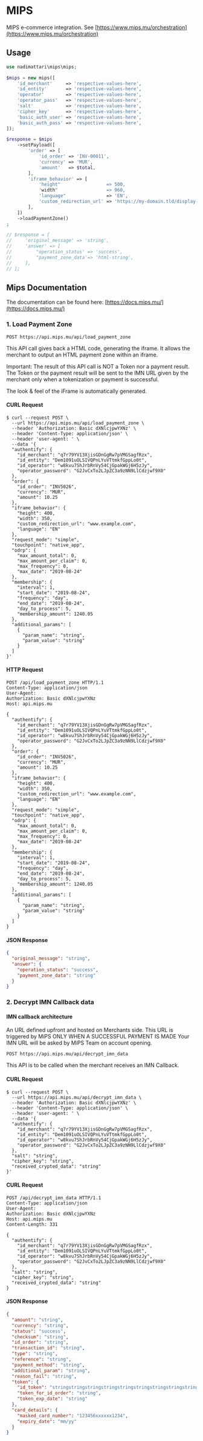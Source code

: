 # MIPS
MIPS e-commerce integration. See [https://www.mips.mu/orchestration](https://www.mips.mu/orchestration)

## Usage

```php
use nadimattari\mips\mips;

$mips = new mips([
    'id_merchant'     => 'respective-values-here',
    'id_entity'       => 'respective-values-here',
    'operator'        => 'respective-values-here',
    'operator_pass'   => 'respective-values-here',
    'salt'            => 'respective-values-here',
    'cipher_key'      => 'respective-values-here',
    'basic_auth_user' => 'respective-values-here',
    'basic_auth_pass' => 'respective-values-here',
]);

$response = $mips
    ->setPayload([
        'order' => [
            'id_order' => 'INV-00011',
            'currency' => 'MUR',
            'amount'   => $total,
        ],
        'iframe_behavior' => [
            'height"                 => 500,
            'width"                  => 960,
            'language"               => 'EN',
            'custom_redirection_url' => 'https://my-domain.tld/display-payment-done',
        ],
    ])
    ->loadPaymentZone()
;

// $response = [
//     'original_message' => 'string',
//     'answer' => [
//         "operation_status' => 'success',
//         "payment_zone_data'=> 'html-string',
//     ],
// ];
```

## Mips Documentation
The documentation can be found here: [https://docs.mips.mu/](https://docs.mips.mu/)

### 1. Load Payment Zone

```http request
POST https://api.mips.mu/api/load_payment_zone
```

This API call gives back a HTML code, generating the iframe. It allows the 
merchant to output an HTML payment zone within an iframe.

Important: The result of this API call is NOT a Token nor a payment result. The 
Token or the payment result will be sent to the IMN URL given by the merchant 
only when a tokenization or payment is successful.

The look & feel of the iFrame is automatically generated.

#### CURL Request

```shell
$ curl --request POST \
  --url https://api.mips.mu/api/load_payment_zone \
  --header 'Authorization: Basic dXNlcjpwYXNz' \
  --header 'Content-Type: application/json' \
  --header 'user-agent: ' \
  --data '{
  "authentify": {
    "id_merchant": "q7r79YV13XjisGDnGgRw7pVMGSagfRzx",
    "id_entity": "Dem1091uOLSIVQPnLYuVTtmkfGppLo0t",
    "id_operator": "w8kvu7ShJrbRnVy54CjGpakWGj6H5zJy",
    "operator_password": "G2JvCxTo2LJpZC3a9zNN9LlCdzjwf9X0"
  },
  "order": {
    "id_order": "INV5026",
    "currency": "MUR",
    "amount": 10.25
  },
  "iframe_behavior": {
    "height": 400,
    "width": 350,
    "custom_redirection_url": "www.example.com",
    "language": "EN"
  },
  "request_mode": "simple",
  "touchpoint": "native_app",
  "odrp": {
    "max_amount_total": 0,
    "max_amount_per_claim": 0,
    "max_frequency": 0,
    "max_date": "2019-08-24"
  },
  "membership": {
    "interval": 1,
    "start_date": "2019-08-24",
    "frequency": "day",
    "end_date": "2019-08-24",
    "day_to_process": 5,
    "membership_amount": 1240.05
  },
  "additional_params": [
    {
      "param_name": "string",
      "param_value": "string"
    }
  ]
}'
```
#### HTTP Request

```http request
POST /api/load_payment_zone HTTP/1.1
Content-Type: application/json
User-Agent: 
Authorization: Basic dXNlcjpwYXNz
Host: api.mips.mu

{
  "authentify": {
    "id_merchant": "q7r79YV13XjisGDnGgRw7pVMGSagfRzx",
    "id_entity": "Dem1091uOLSIVQPnLYuVTtmkfGppLo0t",
    "id_operator": "w8kvu7ShJrbRnVy54CjGpakWGj6H5zJy",
    "operator_password": "G2JvCxTo2LJpZC3a9zNN9LlCdzjwf9X0"
  },
  "order": {
    "id_order": "INV5026",
    "currency": "MUR",
    "amount": 10.25
  },
  "iframe_behavior": {
    "height": 400,
    "width": 350,
    "custom_redirection_url": "www.example.com",
    "language": "EN"
  },
  "request_mode": "simple",
  "touchpoint": "native_app",
  "odrp": {
    "max_amount_total": 0,
    "max_amount_per_claim": 0,
    "max_frequency": 0,
    "max_date": "2019-08-24"
  },
  "membership": {
    "interval": 1,
    "start_date": "2019-08-24",
    "frequency": "day",
    "end_date": "2019-08-24",
    "day_to_process": 5,
    "membership_amount": 1240.05
  },
  "additional_params": [
    {
      "param_name": "string",
      "param_value": "string"
    }
  ]
}
```

#### JSON Response

```json
{
  "original_message": "string",
  "answer": {
    "operation_status": "success",
    "payment_zone_data": "string"
  }
}
```

### 2. Decrypt IMN Callback data

#### IMN callback architecture

An URL defined upfront and hosted on Merchants side. This URL is triggered by
MiPS ONLY WHEN A SUCCESSFUL PAYMENT IS MADE Your IMN URL will be asked by MiPS
Team on account opening.

```http request
POST https://api.mips.mu/api/decrypt_imn_data
```

This API is to be called when the merchant receives an IMN Callback.

#### CURL Request

```shell
$ curl --request POST \
  --url https://api.mips.mu/api/decrypt_imn_data \
  --header 'Authorization: Basic dXNlcjpwYXNz' \
  --header 'Content-Type: application/json' \
  --header 'user-agent: ' \
  --data '{
  "authentify": {
    "id_merchant": "q7r79YV13XjisGDnGgRw7pVMGSagfRzx",
    "id_entity": "Dem1091uOLSIVQPnLYuVTtmkfGppLo0t",
    "id_operator": "w8kvu7ShJrbRnVy54CjGpakWGj6H5zJy",
    "operator_password": "G2JvCxTo2LJpZC3a9zNN9LlCdzjwf9X0"
  },
  "salt": "string",
  "cipher_key": "string",
  "received_crypted_data": "string"
}'
```
#### CURL Request

```http request
POST /api/decrypt_imn_data HTTP/1.1
Content-Type: application/json
User-Agent: 
Authorization: Basic dXNlcjpwYXNz
Host: api.mips.mu
Content-Length: 331

{
  "authentify": {
    "id_merchant": "q7r79YV13XjisGDnGgRw7pVMGSagfRzx",
    "id_entity": "Dem1091uOLSIVQPnLYuVTtmkfGppLo0t",
    "id_operator": "w8kvu7ShJrbRnVy54CjGpakWGj6H5zJy",
    "operator_password": "G2JvCxTo2LJpZC3a9zNN9LlCdzjwf9X0"
  },
  "salt": "string",
  "cipher_key": "string",
  "received_crypted_data": "string"
}
```

#### JSON Response

```json
{
  "amount": "string",
  "currency": "string",
  "status": "success",
  "checksum": "string",
  "id_order": "string",
  "transaction_id": "string",
  "type": "string",
  "reference": "string",
  "payment_method": "string",
  "additional_param": "string",
  "reason_fail": "string",
  "token": {
    "id_token": "stringstringstringstringstringstringstringstringstringstring",
    "token_for_id_order": "string",
    "token_exp_date": "string"
  },
  "card_details": {
    "masked_card_number": "123456xxxxxx1234",
    "expiry_date": "mm/yy"
  }
}
```
